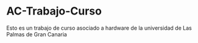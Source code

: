 # AC-Trabajo-Curso
Esto es un trabajo de curso asociado a hardware de la universidad de Las Palmas de Gran Canaria
